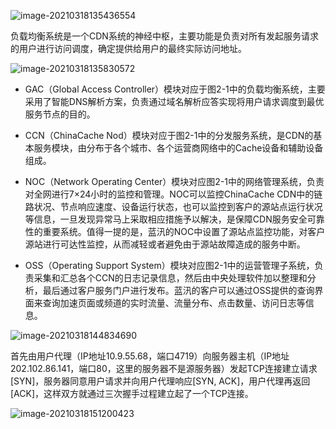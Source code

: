 ![image-20210318135436554](https://img.codekissyoung.com/2021/03/18/e56ce080838c4e4e8ef19f6fcfc8d988.png)

负载均衡系统是一个CDN系统的神经中枢，主要功能是负责对所有发起服务请求的用户进行访问调度，确定提供给用户的最终实际访问地址。

![image-20210318135830572](https://img.codekissyoung.com/2021/03/18/69c18f7d3086773373453fdc541b8373.png)



- GAC（Global Access Controller）模块对应于图2-1中的负载均衡系统，主要采用了智能DNS解析方案，负责通过域名解析应答实现将用户请求调度到最优服务节点的目的。

- CCN（ChinaCache Nod）模块对应于图2-1中的分发服务系统，是CDN的基本服务模块，由分布于各个城市、各个运营商网络中的Cache设备和辅助设备组成。
- NOC（Network Operating Center）模块对应图2-1中的网络管理系统，负责对全网进行7×24小时的监控和管理。NOC可以监控ChinaCache CDN中的链路状况、节点响应速度、设备运行状态，也可以监控到客户的源站点运行状况等信息，一旦发现异常马上采取相应措施予以解决，是保障CDN服务安全可靠性的重要系统。值得一提的是，蓝汛的NOC中设置了源站点监控功能，对客户源站进行可达性监控，从而减轻或者避免由于源站故障造成的服务中断。
- OSS（Operating Support System）模块对应图2-1中的运营管理子系统，负责采集和汇总各个CCN的日志记录信息，然后由中央处理软件加以整理和分析，最后通过客户服务门户进行发布。蓝汛的客户可以通过OSS提供的查询界面来查询加速页面或频道的实时流量、流量分布、点击数量、访问日志等信息。





![image-20210318144834690](https://img.codekissyoung.com/2021/03/18/402c072c4b610700b18a91bc92c89910.png)

首先由用户代理（IP地址10.9.55.68，端口4719）向服务器主机（IP地址202.102.86.141，端口80，这里的服务器不是源服务器）发起TCP连接建立请求[SYN]，服务器同意用户请求并向用户代理响应[SYN, ACK]，用户代理再返回[ACK]，这样双方就通过三次握手过程建立起了一个TCP连接。



![image-20210318151200423](https://img.codekissyoung.com/2021/03/18/07188331b2884c9decd9719ec6da7578.png)